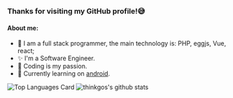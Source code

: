 ### Thanks for visiting my GitHub profile!:sweat_smile:

#### About me:
- 🤔 I am a full stack programmer, the main technology is: PHP, eggjs, Vue, react;
- :sparkles: I'm a Software Engineer.
- :yellow_heart: Coding is my passion.
- :dizzy: Currently learning on [android](https://github.com/android).

![Top Languages Card](https://github-readme-stats.vercel.app/api/top-langs/?username=huaiguoguo&theme=radical&hide=html)
![thinkgos's github stats](https://github-readme-stats.vercel.app/api?username=huaiguoguo&show_icons=true&include_all_commits=false&count_private=true&theme=radical&line_height=40)


<!-- - :star2: Open source enthusiasts.project: [gomodbus](https://github.com/thinkgos/gomodbus), [go-iecp5](https://github.com/thinkgos/go-iecp5),[aliyun-iot](https://github.com/thinkgos/aliyun-iot),-->
<!--
**huaiguoguo/huaiguoguo** is a ✨ _special_ ✨ repository because its `README.md` (this file) appears on your GitHub profile.

Here are some ideas to get you started:

- 🔭 I’m currently working on ...
- 🌱 I’m currently learning ...
- 👯 I’m looking to collaborate on ...
- 🤔 I’m looking for help with ...
- 💬 Ask me about ...
- 📫 How to reach me: ...
- 😄 Pronouns: ...
- ⚡ Fun fact: ...
-->
